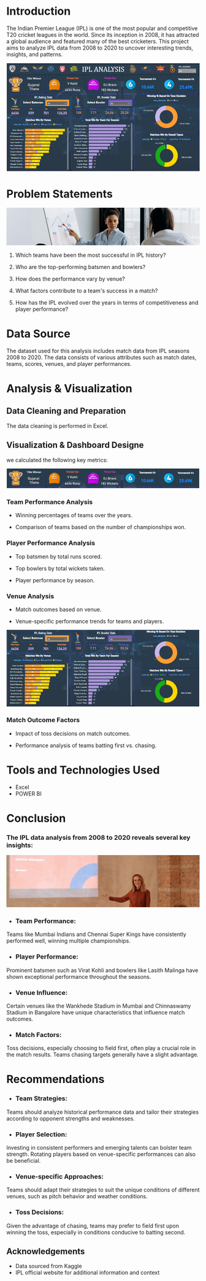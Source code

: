 
# Introduction

The Indian Premier League (IPL) is one of the most popular and competitive T20 cricket leagues in the world. Since its inception in 2008, it has attracted a global audience and featured many of the best cricketers. This project aims to analyze IPL data from 2008 to 2020 to uncover interesting trends, insights, and patterns.

![](dashboard.png)

# Problem Statements

![](PROBLEM_STATMENT.png)

1. Which teams have been the most successful in IPL history?

2. Who are the top-performing batsmen and bowlers?

3. How does the performance vary by venue?

4.  What factors contribute to a team's success in a match?

5.  How has the IPL evolved over the years in terms of competitiveness and player performance?

# Data Source

The dataset used for this analysis includes match data from IPL seasons 2008 to 2020. The data consists of various attributes such as match dates, teams, scores, venues, and player performances.

# Analysis & Visualization

## Data Cleaning and Preparation

The data cleaning is performed in Excel.

## Visualization & Dashboard Designe

we calculated the following key metrics:

![](kpi.png)

### Team Performance Analysis

- Winning percentages of teams over the years.

- Comparison of teams based on the number of championships won.

### Player Performance Analysis

- Top batsmen by total runs scored.

- Top bowlers by total wickets taken.

- Player performance by season.

###  Venue Analysis

- Match outcomes based on venue.

-  Venue-specific performance trends for teams and players.

![](charts.png)

### Match Outcome Factors
- Impact of toss decisions on match outcomes.

- Performance analysis of teams batting first vs. chasing.

# Tools and Technologies Used

- Excel
- POWER BI




# Conclusion

### The IPL data analysis from 2008 to 2020 reveals several key insights:

![](conclution.png)

 -  ### Team Performance: 
Teams like Mumbai Indians and Chennai Super Kings have consistently performed well, winning multiple championships.

- ### Player Performance: 
Prominent batsmen such as Virat Kohli and bowlers like Lasith Malinga have shown exceptional performance throughout the seasons.

- ### Venue Influence: 
Certain venues like the Wankhede Stadium in Mumbai and Chinnaswamy Stadium in Bangalore have unique characteristics that influence match outcomes.

- ### Match Factors:
Toss decisions, especially choosing to field first, often play a crucial role in the match results. Teams chasing targets generally have a slight advantage.

# Recommendations


- ### Team Strategies:
Teams should analyze historical performance data and tailor their strategies according to opponent strengths and weaknesses.

- ### Player Selection:
 Investing in consistent performers and emerging talents can bolster team strength. Rotating players based on venue-specific performances can also be beneficial.

- ### Venue-specific Approaches: 
Teams should adapt their strategies to suit the unique conditions of different venues, such as pitch behavior and weather conditions.

- ### Toss Decisions:
 Given the advantage of chasing, teams may prefer to field first upon winning the toss, especially in conditions conducive to batting second.


















## Acknowledgements

- Data sourced from Kaggle
- IPL official website for additional information and context
